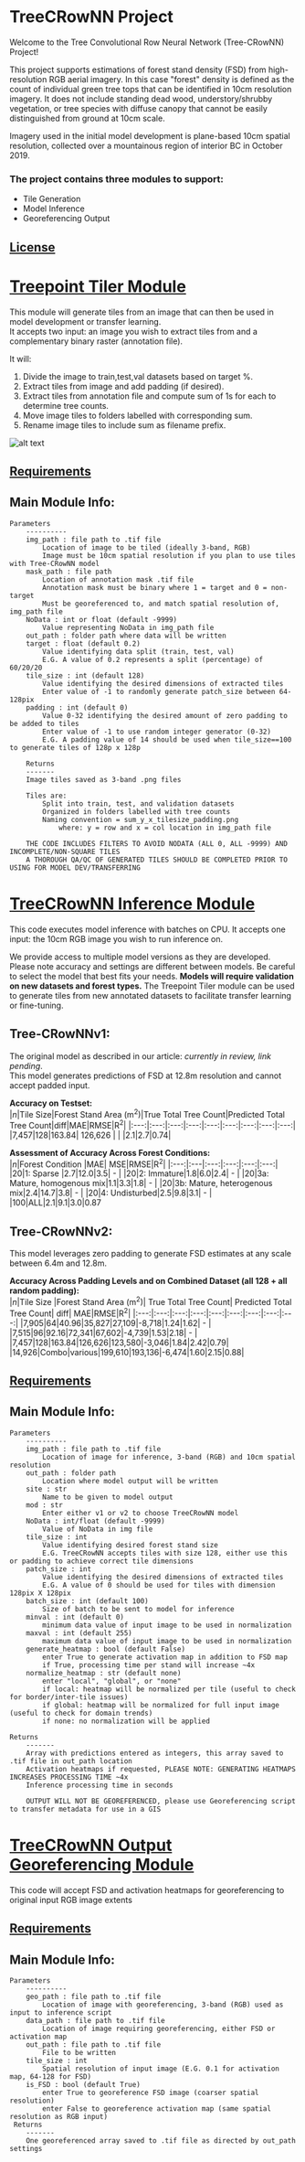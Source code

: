 # TreeCRowNN Project
Welcome to the Tree Convolutional Row Neural Network (Tree-CRowNN) Project!   
  
This project supports estimations of forest stand density (FSD) from high-resolution RGB aerial imagery. In this case "forest" density is defined as the count of individual green tree tops that can be identified in 10cm resolution imagery. It does not include standing dead wood, understory/shrubby vegetation, or tree species with diffuse canopy that cannot be easily distinguished from ground at 10cm scale.
  
Imagery used in the initial model development is plane-based 10cm spatial resolution, collected over a mountainous region of interior BC in October 2019.
### The project contains three modules to support: 
- Tile Generation
- Model Inference
- Georeferencing Output
## [License](https://github.com/JulieLovitt/TreeCRowNN/blob/main/LICENSE)

# [Treepoint Tiler Module](https://github.com/JulieLovitt/TreeCRowNN/tree/main/treepoint_tiler)
This module will generate tiles from an image that can then be used in model development or transfer learning.   
It accepts two input: an image you wish to extract tiles from and a complementary binary raster (annotation file). 
  
It will: 
1. Divide the image to train,test,val datasets based on target %.
2. Extract tiles from image and add padding (if desired).
3. Extract tiles from annotation file and compute sum of 1s for each to determine tree counts.
4. Move image tiles to folders labelled with corresponding sum.
5. Rename image tiles to include sum as filename prefix.

![alt text](https://github.com/JulieLovitt/TreeCRowNN/blob/main/treepoint_tiler/Treepoint_Tiler.jpg)

## [Requirements](https://github.com/JulieLovitt/TreeCRowNN/blob/main/treepoint_tiler/requirements.txt)
## Main Module Info:
    
    Parameters
        ----------
        img_path : file path to .tif file
            Location of image to be tiled (ideally 3-band, RGB)
            Image must be 10cm spatial resolution if you plan to use tiles with Tree-CRowNN model
        mask_path : file path
            Location of annotation mask .tif file
            Annotation mask must be binary where 1 = target and 0 = non-target
            Must be georeferenced to, and match spatial resolution of, img_path file  
        NoData : int or float (default -9999)
            Value representing NoData in img_path file 
        out_path : folder path where data will be written
        target : float (default 0.2)
            Value identifying data split (train, test, val)
            E.G. A value of 0.2 represents a split (percentage) of 60/20/20
        tile_size : int (default 128)
            Value identifying the desired dimensions of extracted tiles
            Enter value of -1 to randomly generate patch_size between 64-128pix
        padding : int (default 0)
            Value 0-32 identifying the desired amount of zero padding to be added to tiles
            Enter value of -1 to use random integer generator (0-32)
            E.G. A padding value of 14 should be used when tile_size==100 to generate tiles of 128p x 128p
        
        Returns
        -------
        Image tiles saved as 3-band .png files
      
        Tiles are:
            Split into train, test, and validation datasets 
            Organized in folders labelled with tree counts
            Naming convention = sum_y_x_tilesize_padding.png 
                where: y = row and x = col location in img_path file
        
        THE CODE INCLUDES FILTERS TO AVOID NODATA (ALL 0, ALL -9999) AND INCOMPLETE/NON-SQUARE TILES
        A THOROUGH QA/QC OF GENERATED TILES SHOULD BE COMPLETED PRIOR TO USING FOR MODEL DEV/TRANSFERRING

# [TreeCRowNN Inference Module](https://github.com/JulieLovitt/TreeCRowNN/tree/main/inference)
This code executes model inference with batches on CPU. It accepts one input: the 10cm RGB image you wish to run inference on.
  
We provide access to multiple model versions as they are developed. Please note accuracy and settings are different between models. 
Be careful to select the model that best fits your needs. **Models will require validation on new datasets and forest types.** 
The Treepoint Tiler module can be used to generate tiles from new annotated datasets to facilitate transfer learning or fine-tuning.
  
## Tree-CRowNNv1:
The original model as described in our article: *currently in review, link pending*.   
This model generates predictions of FSD at 12.8m resolution and cannot accept padded input.   
  
**Accuracy on Testset:**  
|*n*|Tile Size|Forest Stand Area (m<sup>2</sup>)|True Total Tree Count|Predicted Total Tree Count|diff|MAE|RMSE|R<sup>2</sup>|
|:---:|:---:|:---:|:---:|:---:|:---:|:---:|:---:|:---:|
|7,457|128|163.84|  126,626 |   |  |2.1|2.7|0.74|
  
**Assessment of Accuracy Across Forest Conditions:**      
|*n*|Forest Condition |MAE| MSE|RMSE|R<sup>2</sup>|
|:---:|:---|:---:|:---:|:---:|:---:|
|20|1: Sparse |2.7|12.0|3.5| - |
|20|2: Immature|1.8|6.0|2.4| - |
|20|3a: Mature, homogenous mix|1.1|3.3|1.8|  - |
|20|3b: Mature, heterogenous mix|2.4|14.7|3.8| - |
|20|4: Undisturbed|2.5|9.8|3.1| - |
|100|ALL|2.1|9.1|3.0|0.87
  
## Tree-CRowNNv2:  
This model leverages zero padding to generate FSD estimates at any scale between 6.4m and 12.8m.  
  
**Accuracy Across Padding Levels and on Combined Dataset (all 128 + all random padding):**  
|*n*|Tile Size |Forest Stand Area (m<sup>2</sup>)| True Total Tree Count| Predicted Total Tree Count| diff| MAE|RMSE|R<sup>2</sup>| 
|:---:|:---:|:---:|:---:|:---:|:---:|:---:|:---:|:---:|
|7,905|64|40.96|35,827|27,109|-8,718|1.24|1.62| - |
|7,515|96|92.16|72,341|67,602|-4,739|1.53|2.18| - |
|7,457|128|163.84|126,626|123,580|-3,046|1.84|2.42|0.79|
|14,926|Combo|various|199,610|193,136|-6,474|1.60|2.15|0.88|

  ## [Requirements](https://github.com/JulieLovitt/TreeCRowNN/blob/main/inference/requirements.txt)
  ## Main Module Info:
    Parameters
        ----------
        img_path : file path to .tif file
            Location of image for inference, 3-band (RGB) and 10cm spatial resolution
        out_path : folder path 
            Location where model output will be written 
        site : str
            Name to be given to model output 
        mod : str
            Enter either v1 or v2 to choose TreeCRowNN model 
        NoData : int/float (default -9999)
            Value of NoData in img file 
        tile_size : int
            Value identifying desired forest stand size 
            E.G. TreeCRowNN accepts tiles with size 128, either use this or padding to achieve correct tile dimensions
        patch_size : int
            Value identifying the desired dimensions of extracted tiles
            E.G. A value of 0 should be used for tiles with dimension 128pix X 128pix
        batch_size : int (default 100)
            Size of batch to be sent to model for inference
        minval : int (default 0)
            minimum data value of input image to be used in normalization
        maxval : int (default 255)
            maximum data value of input image to be used in normalization
        generate_heatmap : bool (default False)
            enter True to generate activation map in addition to FSD map
            if True, processing time per stand will increase ~4x
        normalize_heatmap : str (default none)
            enter "local", "global", or "none"
            if local: heatmap will be normalized per tile (useful to check for border/inter-tile issues)
            if global: heatmap will be normalized for full input image (useful to check for domain trends)
            if none: no normalization will be applied
            
    Returns
        -------
        Array with predictions entered as integers, this array saved to .tif file in out_path location
        Activation heatmaps if requested, PLEASE NOTE: GENERATING HEATMAPS INCREASES PROCESSING TIME ~4x
        Inference processing time in seconds
        
        OUTPUT WILL NOT BE GEOREFERENCED, please use Georeferencing script to transfer metadata for use in a GIS

# [TreeCRowNN Output Georeferencing Module](https://github.com/JulieLovitt/TreeCRowNN/tree/main/treecrownn_georef)
This code will accept FSD and activation heatmaps for georeferencing to original input RGB image extents

## [Requirements](https://github.com/JulieLovitt/TreeCRowNN/blob/main/treecrownn_georef/requirements.txt)
## Main Module Info:
    Parameters
        ----------
        geo_path : file path to .tif file
            Location of image with georeferencing, 3-band (RGB) used as input to inference script
        data_path : file path to .tif file
            Location of image requiring georeferencing, either FSD or activation map
        out_path : file path to .tif file
            File to be written
        tile_size : int
            Spatial resolution of input image (E.G. 0.1 for activation map, 64-128 for FSD) 
        is_FSD : bool (default True)
            enter True to georeference FSD image (coarser spatial resolution)
            enter False to georeference activation map (same spatial resolution as RGB input)
     Returns
        -------
        One georeferenced array saved to .tif file as directed by out_path settings
        

            
        
